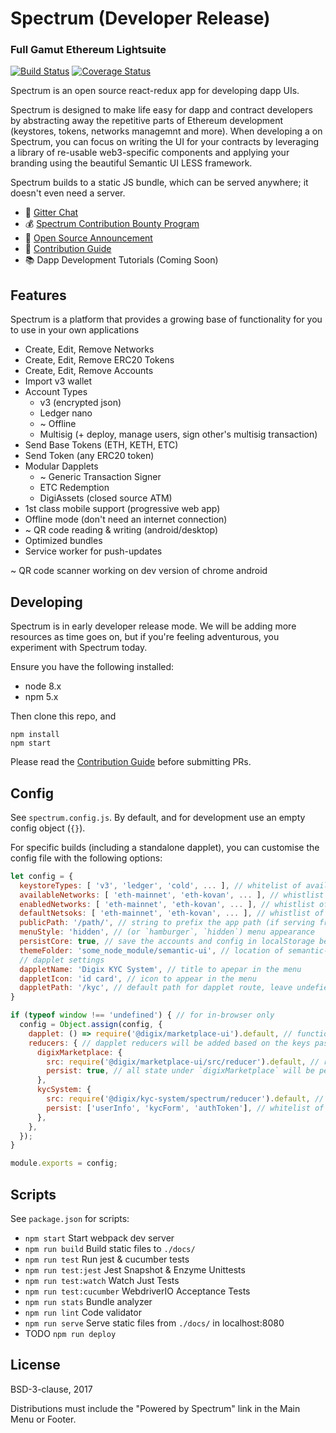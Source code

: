# Spectrum (Developer Release)

### Full Gamut Ethereum Lightsuite

[![Build Status](https://travis-ci.org/spectrum/spectrum.svg?branch=develop)](https://travis-ci.org/spectrum/spectrum?branch=develop)
[![Coverage Status](https://coveralls.io/repos/github/spectrum/spectrum/badge.svg?branch=develop)](https://coveralls.io/github/spectrum/spectrum?branch=develop)

Spectrum is an open source react-redux app for developing dapp UIs.

Spectrum is designed to make life easy for dapp and contract developers by abstracting away the repetitive parts of Ethereum development (keystores, tokens, networks managemnt and more). When developing a on Spectrum, you can focus on writing the UI for your contracts by leveraging a library of re-usable web3-specific components and applying your branding using the beautiful Semantic UI LESS framework.

Spectrum builds to a static JS bundle, which can be served anywhere; it doesn't even need a server.

* 💬 [Gitter Chat](https://gitter.im/spectrum)
* 💰 [Spectrum Contribution Bounty Program](https://github.com/spectrum/spectrum/wiki/Spectrum-Contribution-Bounty-Program)
* 📢 [Open Source Announcement](https://medium.com/@Digix/ann-digix-spectrum-open-sourced-contributor-bounty-the-future-17adfe926dd1)
* 🤝 [Contribution Guide](https://github.com/spectrum/spectrum/wiki/Contribution-Guide)
* 📚 Dapp Development Tutorials (Coming Soon)

## Features

Spectrum is a platform that provides a growing base of functionality for you to use in your own applications

* Create, Edit, Remove Networks
* Create, Edit, Remove ERC20 Tokens
* Create, Edit, Remove Accounts
* Import v3 wallet
* Account Types
  * v3 (encrypted json)
  * Ledger nano
  * ~ Offline
  * Multisig (+ deploy, manage users, sign other's multisig transaction)
* Send Base Tokens (ETH, KETH, ETC)
* Send Token (any ERC20 token)
* Modular Dapplets
  * ~ Generic Transaction Signer
  * ETC Redemption
  * DigiAssets (closed source ATM)
* 1st class mobile support (progressive web app)
* Offline mode (don't need an internet connection)
* ~ QR code reading & writing (android/desktop)
* Optimized bundles
* Service worker for push-updates

~ QR code scanner working on dev version of chrome android

## Developing

Spectrum is in early developer release mode. We will be adding more resources as time goes on, but if you're feeling adventurous, you experiment with Spectrum today.

Ensure you have the following installed:

* node 8.x
* npm 5.x

Then clone this repo, and

```
npm install
npm start
```

Please read the [Contribution  Guide](https://github.com/spectrum/spectrum/wiki/Contribution-Guide) before submitting PRs.

## Config

See `spectrum.config.js`. By default, and for development use an empty config object (`{}`).

For specific builds (including a standalone dapplet), you can customise the config file with the following options:

``` javascript
let config = {
  keystoreTypes: [ 'v3', 'ledger', 'cold', ... ], // whitelist of available keystore types
  availableNetworks: [ 'eth-mainnet', 'eth-kovan', ... ], // whistlist of networks available
  enabledNetworks: [ 'eth-mainnet', 'eth-kovan', ... ], // whistlist of auto-connected networks
  defaultNetsoks: [ 'eth-mainnet', 'eth-kovan', ... ], // whistlist of default-selected networks
  publicPath: '/path/', // string to prefix the app path (if serving from a non-root path)
  menuStyle: 'hidden', // (or `hamburger`, `hidden`) menu appearance
  persistCore: true, // save the accounts and config in localStorage between reloads (potential security issues!)
  themeFolder: 'some_node_module/semantic-ui', // location of semantic-ui variables & overrides to be used as theme
  // dapplet settings
  dappletName: 'Digix KYC System', // title to apepar in the menu
  dappletIcon: 'id card', // icon to appear in the menu
  dappletPath: '/kyc', // default path for dapplet route, leave undefiend for base path
}

if (typeof window !== 'undefined') { // for in-browser only
  config = Object.assign(config, {
    dapplet: () => require('@digix/marketplace-ui').default, // function returning dapplet root component
    reducers: { // dapplet reducers will be added based on the keys passed here
      digixMarketplace: {
        src: require('@digix/marketplace-ui/src/reducer').default, // reducer file
        persist: true, // all state under `digixMarketplace` will be persisted in localStorage
      },
      kycSystem: {
        src: require('@digix/kyc-system/spectrum/reducer').default, // reducer file
        persist: ['userInfo', 'kycForm', 'authToken'], // whitelist of these state sub-keys will be included
      },
    },
  });
}

module.exports = config;
```


## Scripts

See `package.json` for scripts:

* `npm start` Start webpack dev server
* `npm run build` Build static files to `./docs/`
* `npm run test` Run jest & cucumber tests
* `npm run test:jest` Jest Snapshot & Enzyme Unittests
* `npm run test:watch` Watch Just Tests
* `npm run test:cucumber` WebdriverIO Acceptance Tests
* `npm run stats` Bundle analyzer
* `npm run lint` Code validator
* `npm run serve` Serve static files from `./docs/` in localhost:8080
* TODO `npm run deploy`

## License

BSD-3-clause, 2017

Distributions must include the "Powered by Spectrum" link in the Main Menu or Footer.

